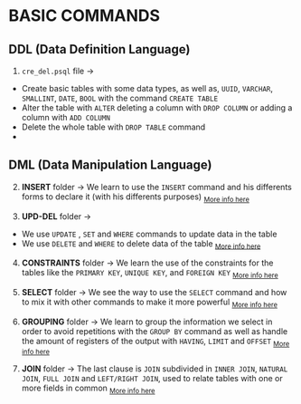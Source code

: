 # BASIC COMMANDS

## DDL (Data Definition Language)
1. `cre_del.psql` file ->
  - Create basic tables with some data types, as well as, `UUID`, `VARCHAR`, `SMALLINT`, `DATE`, `BOOL` with the command `CREATE TABLE`
  - Alter the table with `ALTER` deleting a column with `DROP COLUMN` or adding a column with `ADD COLUMN`
  - Delete the whole table with `DROP TABLE` command
  - 
## DML (Data Manipulation Language)
2. **INSERT** folder -> We learn to use the `INSERT` command and his differents forms to declare it (with his differents purposes) <sub>[More info here](INSERT/README.md)</sub>

3. **UPD-DEL** folder ->
  - We use `UPDATE` , `SET` and `WHERE` commands to update data in the table
  - We use `DELETE` and `WHERE` to delete data of the table
<sub>[More info here](UPD-DEL/README.md)</sub>

4. **CONSTRAINTS** folder -> We learn the use of the constraints for the tables like the `PRIMARY KEY`, `UNIQUE KEY`, and `FOREIGN KEY` <sub>[More info here](CONSTRAINTS/README.md)</sub>

5. **SELECT** folder -> We see the way to use the `SELECT` command and how to mix it with other commands to make it more powerful  <sub>[More info here](SELECT/README.md)</sub>

6. **GROUPING** folder -> We learn to group the information we select in order to avoid repetitions with the `GROUP BY` command as well as handle the amount of registers of the output with `HAVING`, `LIMIT` and `OFFSET` <sub>[More info here](GROUPING/README.md)</sub>

7. **JOIN** folder -> The last clause is `JOIN` subdivided in `INNER JOIN`, `NATURAL JOIN`, `FULL JOIN` and `LEFT/RIGHT JOIN`, used to relate tables with one or more fields in common <sub>[More info here](JOIN/README.md)</sub>
